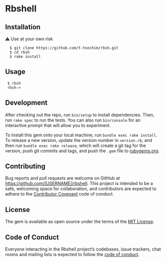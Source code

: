 # Rbshell

## Installation
:warning: Use at your own risk

```
  $ git clone https://github.com/t-tonchim/rbsh.git
  $ cd rbsh
  $ rake install
```
## Usage

```
 $ rbsh
 rbsh->
```

## Development

After checking out the repo, run `bin/setup` to install dependencies. Then, run `rake spec` to run the tests. You can also run `bin/console` for an interactive prompt that will allow you to experiment.

To install this gem onto your local machine, run `bundle exec rake install`. To release a new version, update the version number in `version.rb`, and then run `bundle exec rake release`, which will create a git tag for the version, push git commits and tags, and push the `.gem` file to [rubygems.org](https://rubygems.org).

## Contributing

Bug reports and pull requests are welcome on GitHub at https://github.com/[USERNAME]/rbshell. This project is intended to be a safe, welcoming space for collaboration, and contributors are expected to adhere to the [Contributor Covenant](http://contributor-covenant.org) code of conduct.

## License

The gem is available as open source under the terms of the [MIT License](https://opensource.org/licenses/MIT).

## Code of Conduct

Everyone interacting in the Rbshell project’s codebases, issue trackers, chat rooms and mailing lists is expected to follow the [code of conduct](https://github.com/t-tonchim/rbsh/blob/master/CODE_OF_CONDUCT.md).
